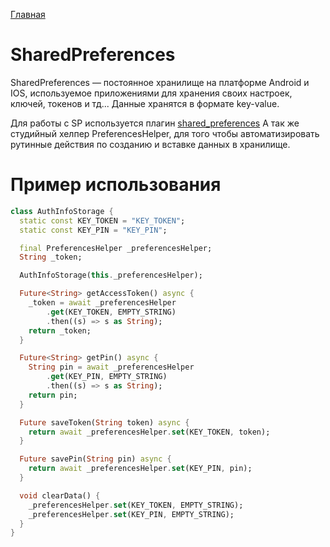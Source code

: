 [Главная](../main.md)

# SharedPreferences

SharedPreferences — постоянное хранилище на платформе Android и IOS, 
используемое приложениями для хранения своих настроек, ключей, токенов и тд...
Данные хранятся в формате key-value.

Для работы с SP используется плагин [shared_preferences][sp_link]
А так же студийный хелпер PreferencesHelper, для того чтобы автоматизировать рутинные действия по
созданию и вставке данных в хранилище.

# Пример использования

```dart
class AuthInfoStorage {
  static const KEY_TOKEN = "KEY_TOKEN";
  static const KEY_PIN = "KEY_PIN";

  final PreferencesHelper _preferencesHelper;
  String _token;

  AuthInfoStorage(this._preferencesHelper);

  Future<String> getAccessToken() async {
    _token = await _preferencesHelper
        .get(KEY_TOKEN, EMPTY_STRING)
        .then((s) => s as String);
    return _token;
  }

  Future<String> getPin() async {
    String pin = await _preferencesHelper
        .get(KEY_PIN, EMPTY_STRING)
        .then((s) => s as String);
    return pin;
  }

  Future saveToken(String token) async {
    return await _preferencesHelper.set(KEY_TOKEN, token); 
  }

  Future savePin(String pin) async {
    return await _preferencesHelper.set(KEY_PIN, pin);
  }

  void clearData() {
    _preferencesHelper.set(KEY_TOKEN, EMPTY_STRING);
    _preferencesHelper.set(KEY_PIN, EMPTY_STRING);
  }
}
```
[sp_link]:https://pub.dev/packages/shared_preferences